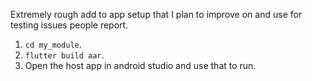 Extremely rough add to app setup that I plan to improve on and use for testing issues people report.

1. `cd my_module`.
2. `flutter build aar`.
3. Open the host app in android studio and use that to run.